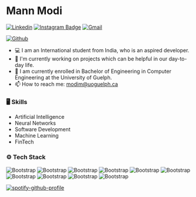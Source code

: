 # Mann Modi


[![Linkedin](https://img.shields.io/badge/-LinkedIn-blue?style=flat&logo=Linkedin&logoColor=white)](https://www.linkedin.com/in/mann-uofg/)
[![Instagram Badge](https://img.shields.io/badge/-Instagram-purple?logo=instagram&logoColor=white&link=https://instagram.com/mannn.himself/)](https://www.instagram.com/mannn.himself)
[![Gmail](https://img.shields.io/badge/-Gmail-c14438?style=flat&logo=Gmail&logoColor=white)](mailto:modim@uoguelph.ca)

[![Github](https://img.shields.io/github/followers/mann-uofg?label=Follow&style=social)](https://github.com/mann-uofg)

- 💻 I am an International student from India, who is an aspired developer.
- 🤔 I'm currently working on projects which can be helpful in our day-to-day life.
- 🌱 I am currently enrolled in Bachelor of Engineering in Computer Engineering at the University of Guelph.
- 📫 How to reach me: modim@uoguelph.ca


### 🖥 Skills

- Artificial Intelligence
- Neural Networks
- Software Development
- Machine Learning
- FinTech
### ⚙️ Tech Stack

![Bootstrap](https://img.shields.io/badge/-Python-05122A?style=flat&logo=Python&color=332f2f) ![Bootstrap](https://img.shields.io/badge/-TensorFlow-05122A?style=flat&logo=TensorFlow&color=332f2f) ![Bootstrap](https://img.shields.io/badge/-PyTorch-05122A?style=flat&logo=PyTorch&color=332f2f) ![Bootstrap](https://img.shields.io/badge/-PostgreSQL-05122A?style=flat&logo=PostgreSQL&color=332f2f) ![Bootstrap](https://img.shields.io/badge/-Pandas-05122A?style=flat&logo=Pandas&color=332f2f) ![Bootstrap](https://img.shields.io/badge/-Numpy-05122A?style=flat&logo=Numpy&color=332f2f) ![Bootstrap](https://img.shields.io/badge/-Flask-05122A?style=flat&logo=Flask&color=332f2f) ![Bootstrap](https://img.shields.io/badge/-Django-05122A?style=flat&logo=Django&color=332f2f) ![Bootstrap](https://img.shields.io/badge/-React-05122A?style=flat&logo=React&color=332f2f) ![Bootstrap](https://img.shields.io/badge/-Next.js-05122A?style=flat&logo=Next.js&color=332f2f)

[![spotify-github-profile](https://spotify-github-profile.kittinanx.com/api/view?uid=31swbdznocdxsac2r4eo6dibr7wu&cover_image=true&theme=default&show_offline=false&background_color=121212&interchange=true&bar_color=53b14f&bar_color_cover=true)](https://spotify-github-profile.kittinanx.com/api/view?uid=31swbdznocdxsac2r4eo6dibr7wu&redirect=true)
